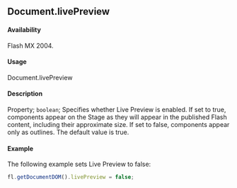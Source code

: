 ## Document.livePreview

#### Availability

Flash MX 2004.

#### Usage

Document.livePreview

#### Description

Property; `boolean`; Specifies whether Live Preview is enabled. If set to true, components appear on the Stage as they will appear in the published Flash content, including their approximate size. If set to false, components appear only as outlines. The default value is true.

#### Example

The following example sets Live Preview to false:

```javascript
fl.getDocumentDOM().livePreview = false;
```
